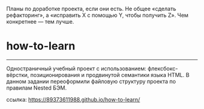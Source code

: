 
Планы по доработке проекта, если они есть. Не общее «сделать рефакторинг», а «исправить X с
 помощью Y, чтобы получить Z». Чем конкретнее — тем лучше.



# **how-to-learn**


------

Одностраничный учебный проект с использованием: флексбокс-вёрстки, позиционирования и продвинутой семантики языка HTML.
В данном задании переоформили файловую структуру проекта по правилам Nested БЭМ.

 
ссылка: https://89373611988.github.io/how-to-learn/
